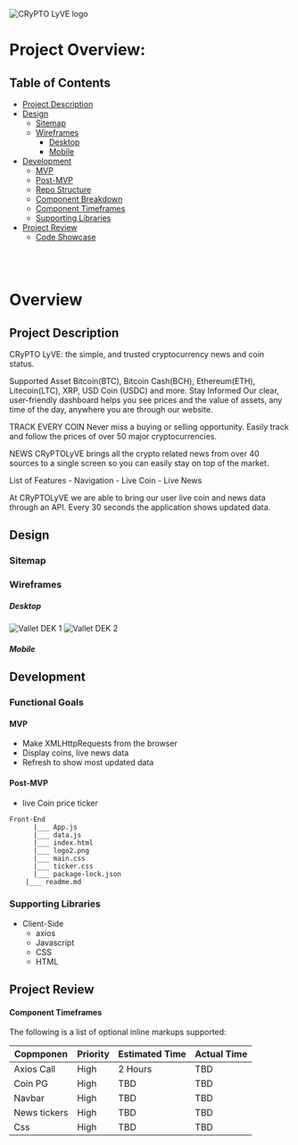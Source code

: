 ![CRyPTO LyVE logo](https://i.imgur.com/RdTGMpW.png)



# Project Overview:

## Table of Contents
- [Project Description](#project-description)
- [Design](#design)
  - [Sitemap](#sitemap)
  - [Wireframes](#wireframes)
    - [Desktop](#desktop)
    - [Mobile](#mobile)
- [Development](#development)
    - [MVP](#mvp)
    - [Post-MVP](#post-mvp)
    - [Repo Structure](#repo-structure)
    - [Component Breakdown](#component-breakdown)
    - [Component Timeframes](#component-timeframes)
  - [Supporting Libraries](#supporting-libraries)
- [Project Review](#project-review)
  - [Code Showcase](#code-showcase)

<br>
<br>


# Overview

## Project Description
CRyPTO LyVE: the simple, and trusted cryptocurrency news and coin status.

Supported Asset Bitcoin(BTC), Bitcoin Cash(BCH), Ethereum(ETH), Litecoin(LTC), XRP, USD Coin (USDC) and more. Stay Informed Our clear, user-friendly dashboard helps you see prices and the value of assets, any time of the day, anywhere you are through our website.

TRACK EVERY COIN Never miss a buying or selling opportunity. Easily track and follow the prices of over 50 major cryptocurrencies.

NEWS CRyPTOLyVE brings all the crypto related news from over 40 sources to a single screen so you can easily stay on top of the market.

List of Features - Navigation - Live Coin - Live News

At CRyPTOLyVE we are able to bring our user live coin and news data through an API. Every 30 seconds the application shows updated data.
## Design


### Sitemap

### Wireframes

##### Desktop
![Vallet DEK 1](https://i.imgur.com/YyzrEi3.png)
![Vallet DEK 2](https://i.imgur.com/Vvr627m.png)
<!--![Vallet DEK 3](https://i.imgur.com/OTpzM4x.png)-->


##### Mobile


## Development

### Functional Goals

#### MVP
* Make XMLHttpRequests from the browser
* Display coins, live news data
* Refresh to show most updated data


#### Post-MVP
* live Coin price ticker




```
Front-End
      |___ App.js
      |___ data.js
      |___ index.html
      |___ logo2.png
      |___ main.css
      |___ ticker.css
      |___ package-lock.json
	|___ readme.md
```

### Supporting Libraries

	
* Client-Side
	* axios
	* Javascript
	* CSS
	* HTML

	  
## Project Review


<!--clickable: <n95babu@gmail.com>  -->


#### Component Timeframes

The following is a list of optional inline markups supported:

Copmponen	  | Priority  | Estimated Time  | Actual Time|
------------|-----------|-----------------|------------
Axios Call  | High 		 | 2 Hours	      | TBD      |
Coin PG |	 High		|	TBD				| TBD         |
Navbar     |	 High		|	TBD				| TBD     |
News tickers| High    | TBD				| TBD     |
Css   | High    | TBD				| TBD     |



<br>
<br>


